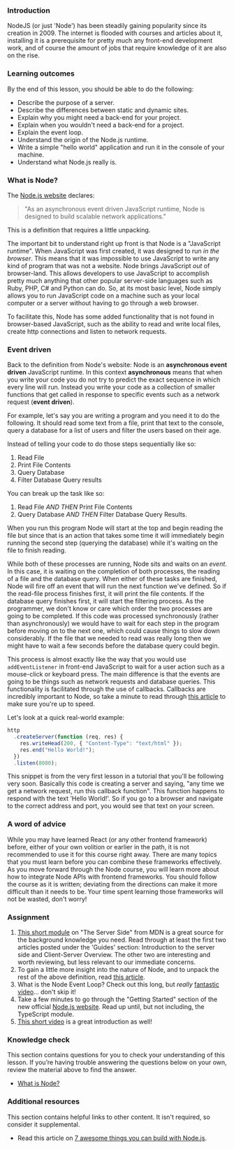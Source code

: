 ### Introduction

NodeJS (or just 'Node') has been steadily gaining popularity since its creation in 2009. The internet is flooded with courses and articles about it, installing it is a prerequisite for pretty much any front-end development work, and of course the amount of jobs that require knowledge of it are also on the rise.

### Learning outcomes

By the end of this lesson, you should be able to do the following:

- Describe the purpose of a server.
- Describe the differences between static and dynamic sites.
- Explain why you might need a back-end for your project.
- Explain when you wouldn't need a back-end for a project.
- Explain the event loop.
- Understand the origin of the Node.js runtime.
- Write a simple "hello world" application and run it in the console of your machine.
- Understand what Node.js really is.

### What is Node?

The [Node.js website](https://nodejs.org/en/about/) declares:

> <span id="what-is-node"> "As an asynchronous event driven JavaScript runtime, Node is designed to build scalable network applications."</span>

This is a definition that requires a little unpacking.

The important bit to understand right up front is that Node is a "JavaScript runtime". When JavaScript was first created, it was designed to run _in the browser_. This means that it was impossible to use JavaScript to write any kind of program that was not a website. Node brings JavaScript _out_ of browser-land. This allows developers to use JavaScript to accomplish pretty much anything that other popular server-side languages such as Ruby, PHP, C# and Python can do. So, at its most basic level, Node simply allows you to run JavaScript code on a machine such as your local computer or a server without having to go through a web browser.

To facilitate this, Node has some added functionality that is not found in browser-based JavaScript, such as the ability to read and write local files, create http connections and listen to network requests.

### Event driven

Back to the definition from Node's website: Node is an **asynchronous event driven** JavaScript runtime. In this context **asynchronous** means that when you write your code you do not try to predict the exact sequence in which every line will run. Instead you write your code as a collection of smaller functions that get called in response to specific events such as a network request (**event driven**).

For example, let's say you are writing a program and you need it to do the following. It should read some text from a file, print that text to the console, query a database for a list of users and filter the users based on their age.

Instead of telling your code to do those steps sequentially like so:

1. Read File
2. Print File Contents
3. Query Database
4. Filter Database Query results

You can break up the task like so:

1. Read File _AND THEN_ Print File Contents
2. Query Database _AND THEN_ Filter Database Query Results.

When you run this program Node will start at the top and begin reading the file but since that is an action that takes some time it will immediately begin running the second step (querying the database) while it's waiting on the file to finish reading.

While both of these processes are running, Node sits and waits on an _event_. In this case, it is waiting on the completion of both processes, the reading of a file and the database query. When either of these tasks are finished, Node will fire off an event that will run the next function we've defined. So if the read-file process finishes first, it will print the file contents. If the database query finishes first, it will start the filtering process. As the programmer, we don't know or care which order the two processes are going to be completed. If this code was processed synchronously (rather than asynchronously) we would have to wait for each step in the program before moving on to the next one, which could cause things to slow down considerably. If the file that we needed to read was really long then we might have to wait a few seconds before the database query could begin.

This process is almost exactly like the way that you would use `addEventListener` in front-end JavaScript to wait for a user action such as a mouse-click or keyboard press. The main difference is that the events are going to be things such as network requests and database queries. This functionality is facilitated through the use of callbacks. Callbacks are incredibly important to Node, so take a minute to read through [this article](https://dev.to/i3uckwheat/understanding-callbacks-2o9e) to make sure you're up to speed.

Let's look at a quick real-world example:

```javascript
http
  .createServer(function (req, res) {
    res.writeHead(200, { "Content-Type": "text/html" });
    res.end("Hello World!");
  })
  .listen(8080);
```

This snippet is from the very first lesson in a tutorial that you'll be following very soon. Basically this code is creating a server and saying, "any time we get a network request, run this callback function". This function happens to respond with the text 'Hello World!'. So if you go to a browser and navigate to the correct address and port, you would see that text on your screen.

### A word of advice

While you may have learned React (or any other frontend framework) before, either of your own volition or earlier in the path, it is not recommended to use it for this course right away. There are many topics that you must learn before you can combine these frameworks effectively. As you move forward through the Node course, you will learn more about how to integrate Node APIs with frontend frameworks. You should follow the course as it is written; deviating from the directions can make it more difficult than it needs to be. Your time spent learning those frameworks will not be wasted, don't worry!

### Assignment

<div class="lesson-content__panel" markdown="1">

1. [This short module](https://developer.mozilla.org/en-US/docs/Learn/Server-side/First_steps) on "The Server Side" from MDN is a great source for the background knowledge you need. Read through at least the first two articles posted under the 'Guides' section: Introduction to the server side and Client-Server Overview. The other two are interesting and worth reviewing, but less relevant to our immediate concerns.
2. To gain a little more insight into the nature of Node, and to unpack the rest of the above definition, read [this article](https://medium.freecodecamp.org/what-exactly-is-node-js-ae36e97449f5).
3. What is the Node Event Loop? Check out this long, but _really_ [fantastic video](https://www.youtube.com/watch?v=8aGhZQkoFbQ)... don't skip it!
4. Take a few minutes to go through the "Getting Started" section of the new official [Node.js website](https://nodejs.dev/en/learn/introduction-to-nodejs/). Read up until, but not including, the TypeScript module.
5. [This short video](https://www.youtube.com/watch?v=uVwtVBpw7RQ) is a great introduction as well!

</div>

### Knowledge check

This section contains questions for you to check your understanding of this lesson. If you’re having trouble answering the questions below on your own, review the material above to find the answer.

- <a class="knowledge-check-link" href="#what-is-node">What is Node?</a>

### Additional resources

This section contains helpful links to other content. It isn't required, so consider it supplemental.

- Read this article on [7 awesome things you can build with Node.js](https://blog.teamtreehouse.com/7-awesome-things-can-build-node-js).
